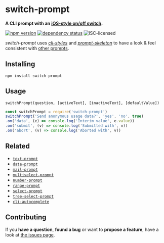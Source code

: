 # switch-prompt

**A CLI prompt with an [iOS-style on/off switch](https://developer.apple.com/ios/human-interface-guidelines/ui-controls/switches/).**

[![npm version](https://img.shields.io/npm/v/switch-prompt.svg)](https://www.npmjs.com/package/switch-prompt)
[![dependency status](https://img.shields.io/david/derhuerst/switch-prompt.svg)](https://david-dm.org/derhuerst/switch-prompt)
![ISC-licensed](https://img.shields.io/github/license/derhuerst/switch-prompt.svg)

*switch-prompt* uses [*cli-styles*](https://github.com/derhuerst/cli-styles) and [*prompt-skeleton*](https://github.com/derhuerst/prompt-skeleton) to have a look & feel consistent with [other prompts](https://github.com/derhuerst/prompt-skeleton#prompts-using-prompt-skeleton).


## Installing

```shell
npm install switch-prompt
```


## Usage

```
switchPrompt(question, [activeText], [inactiveText], [defaultValue])
```

```javascript
const switchPrompt = require('switch-prompt')
switchPrompt('Send anonymous usage data?', 'yes', 'no', true)
.on('data', (e) => console.log('Interim value', e.value))
.on('submit', (v) => console.log('Submitted with', v))
.on('abort', (v) => console.log('Aborted with', v))
```


## Related

- [`text-prompt`](https://github.com/derhuerst/text-prompt)
- [`date-prompt`](https://github.com/derhuerst/date-prompt)
- [`mail-prompt`](https://github.com/derhuerst/mail-prompt)
- [`multiselect-prompt`](https://github.com/derhuerst/multiselect-prompt)
- [`number-prompt`](https://github.com/derhuerst/number-prompt)
- [`range-prompt`](https://github.com/derhuerst/range-prompt)
- [`select-prompt`](https://github.com/derhuerst/select-prompt)
- [`tree-select-prompt`](https://github.com/derhuerst/tree-select-prompt)
- [`cli-autocomplete`](https://github.com/derhuerst/cli-autocomplete)


## Contributing

If you **have a question**, **found a bug** or want to **propose a feature**, have a look at [the issues page](https://github.com/derhuerst/switch-prompt/issues).
